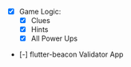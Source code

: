 - [x] Game Logic:
  - [x] Clues
  - [x] Hints
  - [x] All Power Ups
- [-] flutter-beacon Validator App
